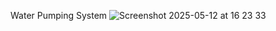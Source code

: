 Water Pumping System 
![Screenshot 2025-05-12 at 16 23 33](https://github.com/user-attachments/assets/d927c9d1-0983-486b-bf91-04c906dba19f)
